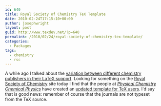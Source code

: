 ```yaml
---
id: 640
title: Royal Society of Chemistry TeX Template
date: 2010-02-24T17:15:10+00:00
author: josephwright
layout: post
guid: http://www.texdev.net/?p=640
permalink: /2010/02/24/royal-society-of-chemistry-tex-template/
categories:
  - Packages
tags:
  - chemistry
  - rsc
---
```

A while ago I talked about the [variation between different chemistry publishers in their LaTeX support](/2010/01/05/chemistry-journals-publishers-support-of-latex/). Looking for something on the [Royal Society of Chemistry](https://www.rsc.org/) site today I find that the people at [_Physical Chemistry Chemical Physics_](https://www.rsc.org/Publishing/Journals/CP/) have created an [updated template for TeX users](https://www.rsc.org/Publishing/ReSourCe/AuthorGuidelines/ElectronicFiles/Templates/tex.asp). I'd say that is good news: remember of course that the journals are not typeset from the TeX source.
